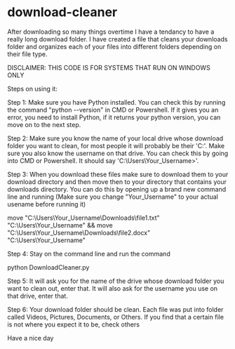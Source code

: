# download-cleaner
After downloading so many things overtime I have a tendancy to have a really long download folder. I have created a file that cleans your downloads folder and organizes each of your files into different folders depending on their file type.

DISCLAIMER: THIS CODE IS FOR SYSTEMS THAT RUN ON WINDOWS ONLY

Steps on using it:

Step 1: Make sure you have Python installed. You can check this by running the command "python --version" in CMD or Powershell. If it gives you an error, you need to install Python, if it returns your python version, you can move on to the next step.


Step 2: Make sure you know the name of your local drive whose download folder you want to clean, for most people it will probably be their 'C:'. Make sure you also know the username on that drive. You can check this by going into CMD or Powershell. It should say 'C:\Users\Your_Username>'.


Step 3: When you download these files make sure to download them to your download directory and then move then to your directory that contains your downloads directory. You can do this by opening up a brand new command line and running (Make sure you change "Your_Username" to your actual usename before running it)

move "C:\Users\Your_Username\Downloads\file1.txt" "C:\Users\Your_Username" && move "C:\Users\Your_Username\Downloads\file2.docx" "C:\Users\Your_Username"


Step 4: Stay on the command line and run the command

python DownloadCleaner.py


Step 5: It will ask you for the name of the drive whose download folder you want to clean out, enter that. It will also ask for the username you use on that drive, enter that.


Step 6: Your download folder should be clean. Each file was put into folder called Videos, Pictures, Documents, or Others. If you find that a certain file is not where you expect it to be, check others


Have a nice day